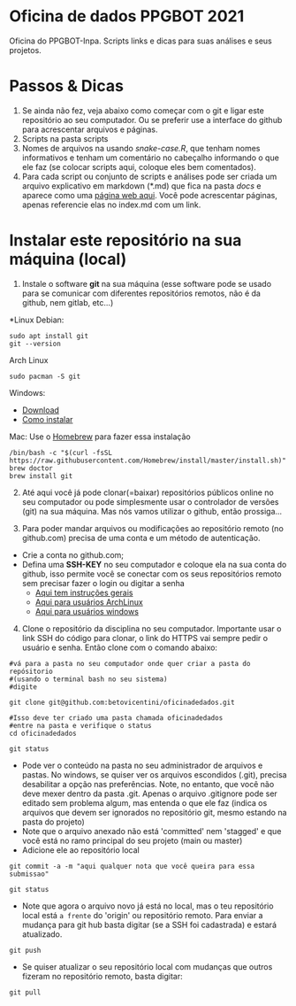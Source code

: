 # Oficina de dados PPGBOT 2021

Oficina do PPGBOT-Inpa. Scripts links e dicas para suas análises e seus projetos.

# Passos & Dicas

1. Se ainda não fez, veja abaixo como começar com o git e ligar este repositório ao seu computador. Ou se preferir use a interface do github para acrescentar arquivos e páginas.
2. Scripts na pasta scripts
3. Nomes de arquivos na usando *snake-case.R*, que tenham nomes informativos e tenham um comentário no cabeçalho informando o que ele faz (se colocar scripts aqui, coloque eles bem comentados).
4. Para cada script ou conjunto de scripts e análises pode ser criada um arquivo explicativo em markdown (*.md) que fica na pasta *docs* e aparece como uma [página web aqui](https://github.com/betovicentini/oficinadedados/blob/main/docs/index.md). Você pode acrescentar páginas, apenas referencie elas no index.md com um link.

# Instalar este repositório na sua máquina (local)

1. Instale o software **git** na sua máquina (esse software pode se usado para se comunicar com diferentes repositórios remotos, não é da github, nem gitlab, etc...)

*Linux Debian:
```
sudo apt install git
git --version
```
Arch Linux
```
sudo pacman -S git
```
Windows:  
- [Download](https://git-scm.com/download/win)
- [Como instalar](https://phoenixnap.com/kb/how-to-install-git-windows)

Mac: Use o [Homebrew](https://brew.sh/) para fazer essa instalação
```
/bin/bash -c "$(curl -fsSL https://raw.githubusercontent.com/Homebrew/install/master/install.sh)"
brew doctor
brew install git
```

2. Até aqui você já pode clonar(=baixar) repositórios públicos online no seu computador ou pode simplesmente usar o controlador de versões (git) na sua máquina. Mas nós vamos utilizar o github, então prossiga...

3. Para poder mandar arquivos ou modificações ao repositório remoto (no github.com) precisa de uma conta e um método de autenticação.
  - Crie a conta no github.com;
  - Defina uma **SSH-KEY** no seu computador e coloque ela na sua conta do github, isso permite você se conectar com os seus repositórios remoto sem precisar fazer o login ou digitar a senha
    - [Aqui tem instruções gerais](https://docs.github.com/en/github/authenticating-to-github/testing-your-ssh-connection)
    - [Aqui para usuários ArchLinux](https://github.com/White-Oak/arch-setup-for-dummies/blob/master/setting-up-ssh-agent.md)
    -  [Aqui para usuários windows](https://phoenixnap.com/kb/generate-ssh-key-windows-10)

4. Clone o repositório da disciplina no seu computador. Importante usar o link SSH do código para clonar, o link do HTTPS vai sempre pedir o usuário e senha. Então clone com o comando abaixo:
```
#vá para a pasta no seu computador onde quer criar a pasta do repósitorio
#(usando o terminal bash no seu sistema)
#digite

git clone git@github.com:betovicentini/oficinadedados.git

#Isso deve ter criado uma pasta chamada oficinadedados
#entre na pasta e verifique o status
cd oficinadedados

git status

```
- Pode ver o conteúdo na pasta no seu administrador de arquivos e pastas. No windows, se quiser ver os arquivos escondidos (.git), precisa desabilitar a opção nas preferências. Note, no entanto, que você não deve mexer dentro da pasta .git. Apenas o arquivo .gitignore pode ser editado sem problema algum, mas entenda o que ele faz (indica os arquivos que devem ser ignorados no repositório git, mesmo estando na pasta do projeto)
- Note que o arquivo anexado não está 'committed'  nem 'stagged' e que você está no ramo principal do seu projeto (main ou master)
- Adicione ele ao repositório local
```
git commit -a -m "aqui qualquer nota que você queira para essa submissao"

git status

```
- Note que agora o arquivo novo já está no local, mas o teu repositório local está `a frente` do 'origin'  ou repositório remoto. Para enviar a mudança para git hub basta digitar (se a SSH foi cadastrada) e estará atualizado.

```
git push

```

- Se quiser atualizar o seu repositório local com mudanças que outros fizeram no repositório remoto, basta digitar:

```
git pull

```
